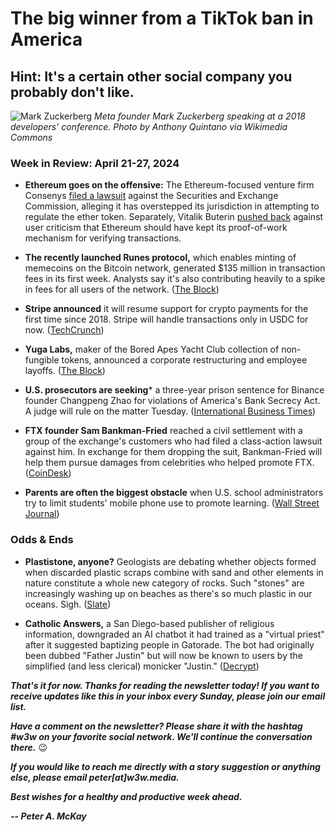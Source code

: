 # The big winner from a TikTok ban in America
## Hint: It's a certain other social company you probably don't like.
![Mark Zuckerberg](https://upload.wikimedia.org/wikipedia/commons/thumb/2/23/Mark_Zuckerberg_F8_2018_Keynote.jpg/2560px-Mark_Zuckerberg_F8_2018_Keynote.jpg)
*Meta founder Mark Zuckerberg speaking at a 2018 developers' conference. Photo by Anthony Quintano via Wikimedia Commons*

<!--

Lede item. Should run ~450 words. Riff on social networking. TikTok bill will likely empower Meta. Segue to topic of open social protocols.

Some notable links:

- TikTok bill passed. https://twitter.com/jacobhelberg/status/1783159895069528260

- Galloway post calling Meta management "mendacious fucks": https://www.profgalloway.com/the-netflix-effect/

-->

### Week in Review: April 21-27, 2024

- **Ethereum goes on the offensive:** The Ethereum-focused venture firm Consenys [filed a lawsuit](https://www.reuters.com/legal/crypto-firm-consensys-sues-us-sec-over-ethereum-regulation-2024-04-25/) against the Securities and Exchange Commission, alleging it has overstepped its jurisdiction in attempting to regulate the ether token. Separately, Vitalik Buterin [pushed back](https://www.theblock.co/post/291214/vitalik-buterin-says-that-ethereums-pow-was-quite-centralized-and-a-temporary-stage-until-pos) against user criticism that Ethereum should have kept its proof-of-work mechanism for verifying transactions.

- **The recently launched Runes protocol,** which enables minting of memecoins on the Bitcoin network, generated $135 million in transaction fees in its first week. Analysts say it's also contributing heavily to a spike in fees for all users of the network. ([The Block](https://www.theblock.co/post/291132/runes-generate-over-135-million-in-fees-in-first-week-on-bitcoin-network))

- **Stripe announced** it will resume support for crypto payments for the first time since 2018. Stripe will handle transactions only in USDC for now. ([TechCrunch](https://techcrunch.com/2024/04/25/after-6-year-hiatus-stripe-to-start-taking-crypto-payments-starting-with-usdc-stablecoin/))

- **Yuga Labs,** maker of the Bored Apes Yacht Club collection of non-fungible tokens, announced a corporate restructuring and employee layoffs. ([The Block](https://www.theblock.co/post/291224/yuga-labs-restructures-company-cuts-roles-to-focus-on-smaller-crypto-native-team))

- **U.S. prosecutors are seeking*** a three-year prison sentence for Binance founder Changpeng Zhao for violations of America's Bank Secrecy Act. A judge will rule on the matter Tuesday. ([International Business Times](https://www.ibtimes.com/lawyers-binances-cz-decry-us-prosecutors-proposed-3-year-sentence-3730530))

- **FTX founder Sam Bankman-Fried** reached a civil settlement with a group of the exchange's customers who had filed a class-action lawsuit against him. In exchange for them dropping the suit, Bankman-Fried will help them pursue damages from celebrities who helped promote FTX. ([CoinDesk](https://www.msn.com/en-us/money/companies/sam-bankman-fried-agrees-to-help-ftx-investors-go-after-celeb-promoters/ar-AA1nsLzG))

- **Parents are often the biggest obstacle** when U.S. school administrators try to limit students' mobile phone use to promote learning. ([Wall Street Journal](https://www.wsj.com/tech/personal-tech/schools-want-to-ban-phones-parents-say-no-62889fe0?reflink=desktopwebshare_permalink))  

### Odds & Ends

- **Plastistone, anyone?** Geologists are debating whether objects formed when discarded plastic scraps combine with sand and other elements in nature constitute a whole new category of rocks. Such "stones" are increasingly washing up on beaches as there's so much plastic in our oceans. Sigh. ([Slate](https://slate.com/technology/2024/04/anthropocene-plastic-rocks-pollution-geology.html))

- **Catholic Answers,** a San Diego-based publisher of religious information, downgraded an AI chatbot it had trained as a "virtual priest" after it suggested baptizing people in Gatorade. The bot had originally been dubbed "Father Justin" but will now be known to users by the simplified (and less clerical) monicker "Justin." ([Decrypt](https://decrypt.co/228360/ai-priest-catholic-answers-father-justin))

_**That's it for now. Thanks for reading the newsletter today! If you want to receive updates like this in your inbox every Sunday, please join our email list.**_

_**Have a comment on the newsletter? Please share it with the hashtag #w3w on your favorite social network. We'll continue the conversation there.**_ 😉

_**If you would like to reach me directly with a story suggestion or anything else, please email peter[at]w3w.media.**_

_**Best wishes for a healthy and productive week ahead.**_  

_**-- Peter A. McKay**_  

